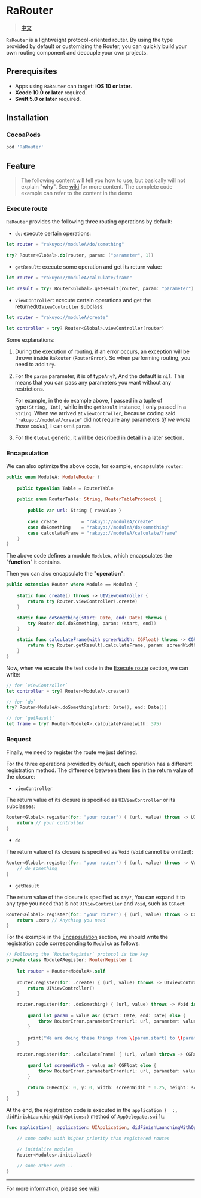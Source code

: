 # RaRouter

> [中文](https://github.com/rakuyoMo/RaRouter/blob/master/README_CN.md)

`RaRouter` is a lightweight protocol-oriented router. By using the type provided by default or customizing the
 Router, you can quickly build your own routing component and decouple your own projects.

## Prerequisites

- Apps using `RaRouter` can target: **iOS 10 or later**.
- **Xcode 10.0 or later** required.
- **Swift 5.0 or later** required.

## Installation

### CocoaPods

```ruby
pod 'RaRouter'
```

## Feature

> The following content will tell you how to use, but basically will not explain "**why**". See [wiki](https://github.com/rakuyoMo/RaRouter/wiki) for more content. The complete code example can refer to the content in the demo

### Execute route

`RaRouter` provides the following three routing operations by default:

- `do`: execute certain operations:

```swift
let router = "rakuyo://moduleA/do/something"

try? Router<Global>.do(router, param: ("parameter", 1))
```

- `getResult`: execute some operation and get its return value:

```swift
let router = "rakuyo://moduleA/calculate/frame"

let result = try? Router<Global>.getResult(router, param: "parameter")
```

- `viewController`: execute certain operations and get the returned`UIViewController` subclass:

```swift
let router = "rakuyo://moduleA/create"

let controller = try? Router<Global>.viewController(router)
```

Some explanations:

1. During the execution of routing, if an error occurs, an exception will be thrown inside `RaRouter` (`RouterError`). So when performing routing, you need to add `try`.

2. For the `param` parameter, it is of type` Any? `, And the default is `nil`. This means that you can pass
 any parameters you want without any restrictions.

    For example, in the `do` example above, I passed in a tuple of type`(String, Int)`, while in the
     `getResult` instance, I only passed in a `String`. When we arrived at `viewController`, because coding
      said `"rakuyo://moduleA/create"` did not require any parameters (*if we wrote those codes*), I can
       omit `param`.

3. For the `Global` generic, it will be described in detail in a later section.

### Encapsulation

We can also optimize the above code, for example, encapsulate `router`:

```swift
public enum ModuleA: ModuleRouter {
    
    public typealias Table = RouterTable
    
    public enum RouterTable: String, RouterTableProtocol {
        
        public var url: String { rawValue }
        
        case create         = "rakuyo://moduleA/create"
        case doSomething    = "rakuyo://moduleA/do/something"
        case calculateFrame = "rakuyo://moduleA/calculate/frame" 
    }
}
```

The above code defines a module `ModuleA`, which encapsulates the "**function**" it contains.

Then you can also encapsulate the "**operation**":

```swift
public extension Router where Module == ModuleA {
    
    static func create() throws -> UIViewController {
        return try Router.viewController(.create)
    }

    static func doSomething(start: Date, end: Date) throws {
        try Router.do(.doSomething, param: (start, end))
    }

    static func calculateFrame(with screenWidth: CGFloat) throws -> CGRect {
        return try Router.getResult(.calculateFrame, param: screenWidth)
    }
}
```

Now, when we execute the test code in the [Execute route](#execute-route) section, we can write:

```swift
// for `viewController`
let controller = try? Router<ModuleA>.create()

// for `do`
try? Router<ModuleA>.doSomething(start: Date(), end: Date())

// for `getResult`
let frame = try? Router<ModuleA>.calculateFrame(with: 375)
```

### Request

Finally, we need to register the route we just defined.

For the three operations provided by default, each operation has a different registration method. The difference between them lies in the return value of the closure:

- `viewController`

The return value of its closure is specified as `UIViewController` or its subclasses:

```swift
Router<Global>.register(for: "your router") { (url, value) throws -> UIViewController in
    return // your controller
}
```

- `do`

The return value of its closure is specified as `Void` (`Void` cannot be omitted):

```swift
Router<Global>.register(for: "your router") { (url, value) throws -> Void in
    // do something
}
```

- `getResult`

The return value of the closure is specified as `Any?`, You can expand it to any type you need that is not
 `UIViewController` and `Void`, such as `CGRect`

```swift
Router<Global>.register(for: "your router") { (url, value) throws -> CGRect in
    return .zero // Anything you need
}
```

For the example in the [Encapsulation](#Encapsulation) section, we should write the registration code
 corresponding to `ModuleA` as follows:

```swift
// Following the `RouterRegister` protocol is the key
private class ModuleARegister: RouterRegister {
    
    let router = Router<ModuleA>.self
    
    router.register(for: .create) { (url, value) throws -> UIViewController in
        return UIViewController()
    }

    router.register(for: .doSomething) { (url, value) throws -> Void in
        
        guard let param = value as? (start: Date, end: Date) else {
            throw RouterError.parameterError(url: url, parameter: value)
        }
    
        print("We are doing these things from \(param.start) to \(param.end)")
    }

    router.register(for: .calculateFrame) { (url, value) throws -> CGRect in
        
        guard let screenWidth = value as? CGFloat else {
            throw RouterError.parameterError(url: url, parameter: value)
        }

        return CGRect(x: 0, y: 0, width: screenWidth * 0.25, height: screenWidth)
    }
}
```

At the end, the registration code is executed in the `application (_ :, didFinishLaunchingWithOptions:)` method of `AppDelegate.swift`:

```swift
func application(_ application: UIApplication, didFinishLaunchingWithOptions launchOptions: [UIApplication.LaunchOptionsKey: Any]?) -> Bool {

    // some codes with higher priority than registered routes

    // initialize modules
    Router<Modules>.initialize()

    // some other code ..
}
```

--------

For more information, please see [wiki](https://github.com/rakuyoMo/RaRouter/wiki)